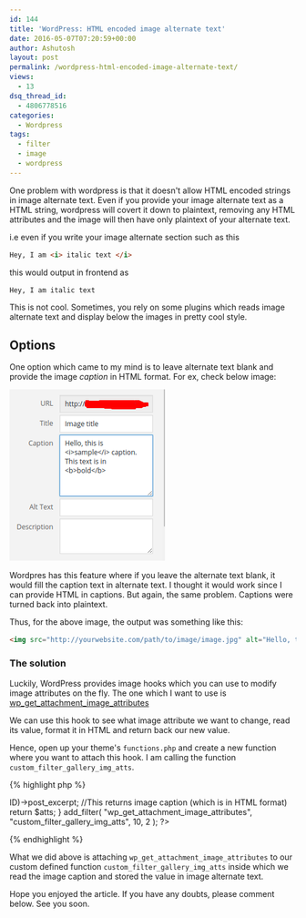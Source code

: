 ```yaml
---
id: 144
title: 'WordPress: HTML encoded image alternate text'
date: 2016-05-07T07:20:59+00:00
author: Ashutosh
layout: post
permalink: /wordpress-html-encoded-image-alternate-text/
views:
  - 13
dsq_thread_id:
  - 4806778516
categories:
  - Wordpress
tags:
  - filter
  - image
  - wordpress
---
```

One problem with wordpress is that it doesn't allow HTML encoded strings in image alternate text. Even if you provide your image alternate text as a HTML string, wordpress will covert it down to plaintext, removing any HTML attributes and the image will then have only plaintext of your alternate text.

i.e even if you write your image alternate section such as this

```html
Hey, I am <i> italic text </i>
```

this would output in frontend as

```
Hey, I am italic text
```

This is not cool. Sometimes, you rely on some plugins which reads image alternate text and display below the images in pretty cool style. 

## Options

One option which came to my mind is to leave alternate text blank and provide the image *caption* in HTML format. For ex, check below image:

![Wp Caption](/assets/wordpess_caption.png)

Wordpres has this feature where if you leave the alternate text blank, it would fill the caption text in alternate text. I thought it would work since I can provide HTML in captions. But again, the same problem. Captions were turned back into plaintext.

Thus, for the above image, the output was something like this:

```html
<img src="http://yourwebsite.com/path/to/image/image.jpg" alt="Hello, this is sample caption. This text is in bold" />
```


### The solution

Luckily, WordPress provides image hooks which you can use to modify image attributes on the fly. The one which I want to use is [wp_get_attachment_image_attributes](https://developer.wordpress.org/reference/hooks/wp_get_attachment_image_attributes/)
   
We can use this hook to see what image attribute we want to change, read its value, format it in HTML and return back our new value. 

Hence, open up your theme's `functions.php` and create a new function where you want to attach this hook. I am calling the function `custom_filter_gallery_img_atts`.

{% highlight php %}
<?php
//Filename: functions.php
function custom_filter_gallery_img_atts( $atts, $attachment ) {
$atts["alt"] = get_post($attachment->ID)->post_excerpt; //This returns image caption (which is in HTML format)
return $atts;
}
  
add_filter( "wp_get_attachment_image_attributes", "custom_filter_gallery_img_atts", 10, 2 );
?>
{% endhighlight %}

What we did above is attaching `wp_get_attachment_image_attributes` to our custom defined function `custom_filter_gallery_img_atts` inside which we read the image caption and stored the value in image alternate text. 

Hope you enjoyed the article. If you have any doubts, please comment below. See you soon. 